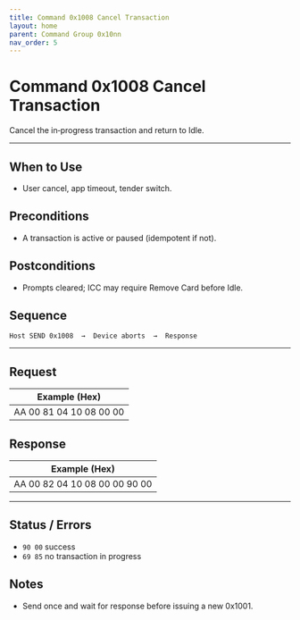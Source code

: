 ```yaml
---
title: Command 0x1008 Cancel Transaction
layout: home
parent: Command Group 0x10nn
nav_order: 5
---
```


# Command 0x1008 Cancel Transaction

Cancel the in‑progress transaction and return to Idle.

---

## When to Use
- User cancel, app timeout, tender switch.

## Preconditions
- A transaction is active or paused (idempotent if not).

## Postconditions
- Prompts cleared; ICC may require Remove Card before Idle.

## Sequence
```
Host SEND 0x1008  →  Device aborts  →  Response
```

---

## Request
| Example (Hex) |
|---------------|
| AA 00 81 04 10 08 00 00 |

## Response
| Example (Hex) |
|---------------|
| AA 00 82 04 10 08 00 00 90 00 |

---

## Status / Errors
- `90 00` success
- `69 85` no transaction in progress

## Notes
- Send once and wait for response before issuing a new 0x1001.
